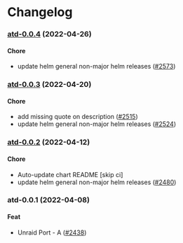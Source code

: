 # Changelog<br>


<a name="atd-0.0.4"></a>
### [atd-0.0.4](https://github.com/truecharts/apps/compare/atd-0.0.3...atd-0.0.4) (2022-04-26)

#### Chore

* update helm general non-major helm releases ([#2573](https://github.com/truecharts/apps/issues/2573))



<a name="atd-0.0.3"></a>
### [atd-0.0.3](https://github.com/truecharts/apps/compare/atd-0.0.2...atd-0.0.3) (2022-04-20)

#### Chore

* add missing quote on description ([#2515](https://github.com/truecharts/apps/issues/2515))
* update helm general non-major helm releases ([#2524](https://github.com/truecharts/apps/issues/2524))



<a name="atd-0.0.2"></a>
### [atd-0.0.2](https://github.com/truecharts/apps/compare/atd-0.0.1...atd-0.0.2) (2022-04-12)

#### Chore

* Auto-update chart README [skip ci]
* update helm general non-major helm releases ([#2480](https://github.com/truecharts/apps/issues/2480))



<a name="atd-0.0.1"></a>
### atd-0.0.1 (2022-04-08)

#### Feat

* Unraid Port - A ([#2438](https://github.com/truecharts/apps/issues/2438))
